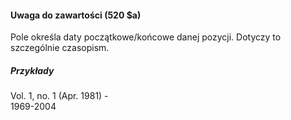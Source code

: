 #### Uwaga do zawartości (520 $a)

Pole określa daty początkowe/końcowe danej pozycji. Dotyczy to szczególnie czasopism.

##### Przykłady  
Vol. 1, no. 1 (Apr. 1981) -  
1969-2004
